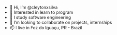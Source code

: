 - 👋 Hi, I’m @cleytonxsilva
- 👀 Interested in learn to program
- 🌱 I study software engineering
- 💞️ I’m looking to collaborate on projects, internships
- 📫 I live in Foz do Iguaçu, PR - Brazil

<!---
cleytonxsilva/cleytonxsilva is a ✨ special ✨ repository because its `README.md` (this file) appears on your GitHub profile.
You can click the Preview link to take a look at your changes.
--->
